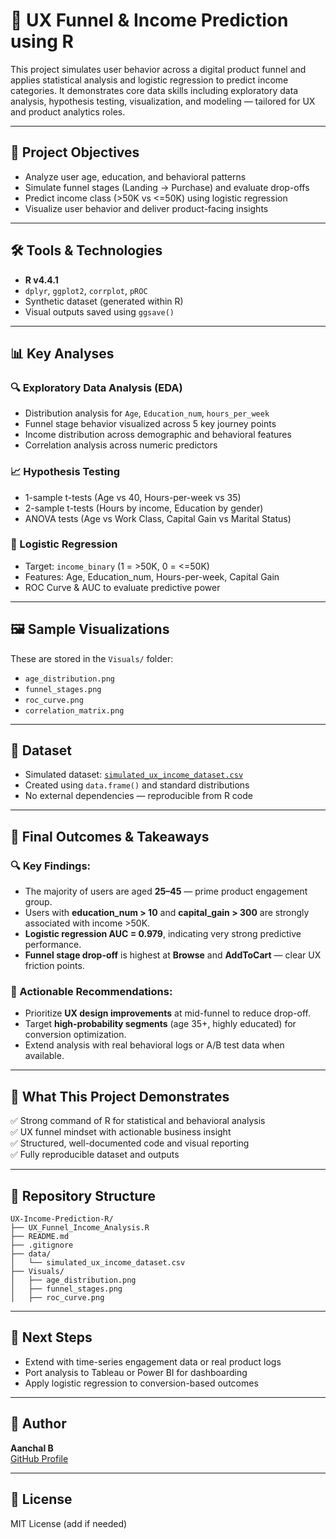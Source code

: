 # 🎯 UX Funnel & Income Prediction using R

This project simulates user behavior across a digital product funnel and applies statistical analysis and logistic regression to predict income categories. It demonstrates core data skills including exploratory data analysis, hypothesis testing, visualization, and modeling — tailored for UX and product analytics roles.

---

## 📘 Project Objectives

- Analyze user age, education, and behavioral patterns
- Simulate funnel stages (Landing → Purchase) and evaluate drop-offs
- Predict income class (>50K vs <=50K) using logistic regression
- Visualize user behavior and deliver product-facing insights

---

## 🛠️ Tools & Technologies

- **R v4.4.1**
- `dplyr`, `ggplot2`, `corrplot`, `pROC`
- Synthetic dataset (generated within R)
- Visual outputs saved using `ggsave()`

---

## 📊 Key Analyses

### 🔍 Exploratory Data Analysis (EDA)
- Distribution analysis for `Age`, `Education_num`, `hours_per_week`
- Funnel stage behavior visualized across 5 key journey points
- Income distribution across demographic and behavioral features
- Correlation analysis across numeric predictors

### 📈 Hypothesis Testing
- 1-sample t-tests (Age vs 40, Hours-per-week vs 35)
- 2-sample t-tests (Hours by income, Education by gender)
- ANOVA tests (Age vs Work Class, Capital Gain vs Marital Status)

### 🔢 Logistic Regression
- Target: `income_binary` (1 = >50K, 0 = <=50K)
- Features: Age, Education_num, Hours-per-week, Capital Gain
- ROC Curve & AUC to evaluate predictive power

---

## 🖼️ Sample Visualizations

These are stored in the `Visuals/` folder:

- `age_distribution.png`
- `funnel_stages.png`
- `roc_curve.png`
- `correlation_matrix.png`

---

## 📁 Dataset

- Simulated dataset: [`simulated_ux_income_dataset.csv`](data/simulated_ux_income_dataset.csv)
- Created using `data.frame()` and standard distributions
- No external dependencies — reproducible from R code

---

## 📌 Final Outcomes & Takeaways

### 🔍 Key Findings:
- The majority of users are aged **25–45** — prime product engagement group.
- Users with **education_num > 10** and **capital_gain > 300** are strongly associated with income >50K.
- **Logistic regression AUC = 0.979**, indicating very strong predictive performance.
- **Funnel stage drop-off** is highest at **Browse** and **AddToCart** — clear UX friction points.

### 🎯 Actionable Recommendations:
- Prioritize **UX design improvements** at mid-funnel to reduce drop-off.
- Target **high-probability segments** (age 35+, highly educated) for conversion optimization.
- Extend analysis with real behavioral logs or A/B test data when available.

---

## 🧠 What This Project Demonstrates

✅ Strong command of R for statistical and behavioral analysis  
✅ UX funnel mindset with actionable business insight  
✅ Structured, well-documented code and visual reporting  
✅ Fully reproducible dataset and outputs

---

## 📎 Repository Structure

```
UX-Income-Prediction-R/
├── UX_Funnel_Income_Analysis.R
├── README.md
├── .gitignore
├── data/
│   └── simulated_ux_income_dataset.csv
├── Visuals/
│   ├── age_distribution.png
│   ├── funnel_stages.png
│   ├── roc_curve.png
```

---

## 🏁 Next Steps

- Extend with time-series engagement data or real product logs
- Port analysis to Tableau or Power BI for dashboarding
- Apply logistic regression to conversion-based outcomes

---

## 🧷 Author

**Aanchal B**  
[GitHub Profile](https://github.com/Chivane01)

---

## 📜 License

MIT License (add if needed)
